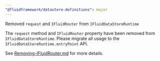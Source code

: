 ```yaml
---
"@fluidframework/datastore-definitions": major
---
```


Removed `request` and `IFluidRouter` from `IFluidDataStoreRuntime`

The `request` method and `IFluidRouter` property have been removed from `IFluidDataStoreRuntime`. Please migrate all usage to the `IFluidDataStoreRuntime.entryPoint` API.

See [Removing-IFluidRouter.md](https://github.com/microsoft/FluidFramework/blob/main/packages/common/core-interfaces/Removing-IFluidRouter.md) for more details.
